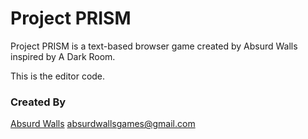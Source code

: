 # Project PRISM

Project PRISM is a text-based browser game created by Absurd Walls inspired by A Dark Room.

This is the editor code.

### Created By
[Absurd Walls](https://www.absurdwalls.com)
absurdwallsgames@gmail.com
